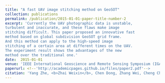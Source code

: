 ```yaml
---
title: "A fast UAV image stitching method on GeoSOT"
collection: publications
permalink: /publication/2015-01-01-paper-title-number-2
excerpt: 'Currently the UAV photographic data is unstable, 
turbulent and inaccurate, and these flaws make image 
stitching difficult. This paper proposed an innovative fast
method based on global subdivision GeoSOT grid frame. 
And this method can apply to the high-speed image 
stitching of a certain area at different times on the UAV. 
The experiment result shows the advantages of the new 
method over the traditional one.'
date:  2015-01-01
venue: 'IEEE International Geoscience and Remote Sensing Symposium (IGARSS)'
paperurl: <!--'http://academicpages.github.io/files/paper2.pdf'-->
citation: 'Yang Zhe, <b>Zhai Weixin</b>, Chen Dong, Zhang Wei, Cheng Chengqi. A fast UAV image stitching method on GeoSOT[C]. proceedings of the 2015 <i>IEEE International Geoscience and Remote Sensing Symposium (IGARSS)</i>, 2015. IEEE.'
---
```



<!--[Download paper here](http://academicpages.github.io/files/paper2.pdf)-->

<!--Recommended citation: Your Name, You. (2010). "Paper Title Number 2." <i>Journal 1</i>. 1(2).-->
